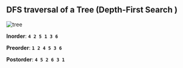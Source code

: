 ## DFS traversal of a Tree (Depth-First Search )

![tree](https://github.com/user-attachments/assets/0822619a-1cdb-4dc2-ac1d-becf9e6a58c6)


**Inorder**: **`4 2 5 1 3 6`**


**Preorder**: **`1 2 4 5 3 6`**


**Postorder**: **`4 5 2 6 3 1`**
